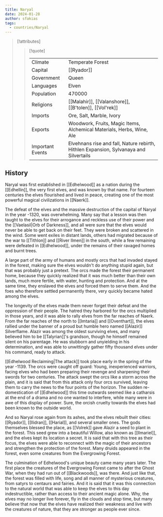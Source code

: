 ```yaml
---
title: Naryal
date: 2024-01-28
author: sfakias
tags:
  - countries/Naryal
---
```


> [!attributes]
> 
> > [!quote]
> >
> > | | |
> > | --- | --- |
> > | Climate | Temperate Forest |
> > | Capital | [[Ryador]] |
> > | Government | Queen |
> > | Languages | Elven |
> > | Population | 470000 |
> > | Religions | [[Malahir]], [[Valanshore]], [[B'tolen]], [[Vol'rek]] |
> > | Imports | Ore, Salt, Marble, Ivory |
> > | Exports | Woodwork, Fruits, Magic Items, Alchemical Materials, Herbs, Wine, Ale |
> > | Important Events | Elvehnans rise and fall, Nature rebirth, Hithlen Expansion, Sylvanaya and Silvertails |

## History

Naryal was first established in [[Edhelwood]] as a nation during the [[Edhellin]], the very first elves, and was known by that name. For fourteen centuries the elves flourished and lived in peace, creating one of the most powerful magical civilizations in [[Naerk]]. 

The defeat of the elves and the massive destruction of the capital of Naryal in the year -1320, was overwhelming. Many say that a lesson was then taught to the elves for their arrogance and reckless use of their power and the [[Vaelasil|Orb of Darkness]], and all were sure that the elves would never be able to get back on their feet. They were broken and scattered in the wind. Some went exiles in distant lands, others had migrated because of the war to [[Tithlon]] and [[River Ilmen]] in the south, while a few remaining were defeated in [[Edhelwood]], under the remains of their ravaged homes and burnt trees.

A large part of the army of humans and mostly orcs that had invaded stayed in the forest, making sure the elves wouldn't do anything stupid again, but that was probably just a pretext. The orcs made the forest their permanent home, because they quickly realized that it was much better than their own lands, much more fertile, with water, hunting and protection. And at the same time, they enslaved the elves and forced them to serve them. And the foes who therefore settled permanently there, very quickly became hated among the elves.

The longevity of the elves made them never forget their defeat and the oppression of their people. The hatred they harbored for the orcs multiplied in those years, and it was able to rally elves from the far reaches of Naerk. From the far reaches of the north to [[Imtaria]] and [[Oventhart]], the elves rallied under the banner of a proud but humble hero named [[Alazir]] Silverflame. Alazir was among the oldest surviving elves, and many believed him to be [[Talyrian]]'s grandson, though he himself remained silent on his parentage. He was stubborn and unyielding in his determination, and was able to unwittingly gather fifty thousand elves under his command, ready to attack.

[[Edhelwood Reclaiming|The attack]] took place early in the spring of the year -1139. The orcs were caught off guard: Young, inexperienced warriors, facing elves who had been preparing their revenge and sharpening their swords for two centuries. The attack swept the orcs like a storm across the plain, and it is said that from this attack only four orcs survived, leaving them to carry the news to the four points of the horizon. The sudden re-domestication of [[Edhelwood]] this time outwards seemed like a catharsis at the end of a drama and no one wanted to interfere, while many were in awe of this display of power. Sure, the orcish cruelty towards the elves had been known to the outside world.

And so Naryal rose again from its ashes, and the elves rebuilt their cities: [[Ryador]], [[Ilidran]], [[Harial]], and several smaller ones. The gods themselves blessed the place, as [[Volrek]] gave Alazir a seed to plant in the forest. This seed grew into a beautiful Willow, also known as [[Ilmariel]], and the elves kept its location a secret. It is said that with this tree as their focus, the elves were able to reconnect with the magic of their ancestors and strengthen the protection of the forest. Many druids appeared in the forest, even some creatures from the Evergrowing Forest.

The culmination of Edhelwood's unique beauty came many years later. The first place the creatures of the Evergrowing Forest came to after the Ghost War, when they had run out of [[Blackwoods]], was there. And just like that, the forest was filled with life, song and all manner of mysterious creatures, from satyrs to centaurs and fairies. And it is said that it was this connection to the natural world that was able to keep the elves to this day indestructible, rather than access to their ancient magic alone. Why, the elves may no longer live forever, fly in the clouds and stop time, but many believe that now that the elves have realized their weakness and live with the creatures of nature, that they are stronger as people ever since.